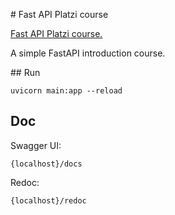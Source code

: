 # Fast API Platzi course

[Fast API Platzi course.](https://platzi.com/cursos/fastapi/)

A simple FastAPI introduction course.

## Run

```
uvicorn main:app --reload
```

## Doc

Swagger UI:

```
{localhost}/docs
```

Redoc:

```
{localhost}/redoc
```
